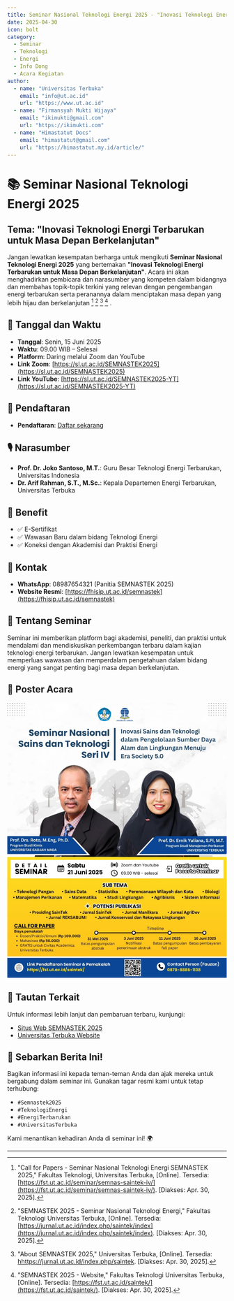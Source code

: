 ```yaml
---
title: Seminar Nasional Teknologi Energi 2025 - "Inovasi Teknologi Energi Terbarukan untuk Masa Depan Berkelanjutan"
date: 2025-04-30
icon: bolt
category:
  - Seminar
  - Teknologi
  - Energi
  - Info Dong
  - Acara Kegiatan
author:
  - name: "Universitas Terbuka"
    email: "info@ut.ac.id"
    url: "https://www.ut.ac.id"
  - name: "Firmansyah Mukti Wijaya"
    email: "ikimukti@gmail.com"
    url: "https://ikimukti.com"
  - name: "Himastatut Docs"
    email: "himastatut@gmail.com"
    url: "https://himastatut.my.id/article/"
---
```


# 📚 Seminar Nasional Teknologi Energi 2025
## Tema: "Inovasi Teknologi Energi Terbarukan untuk Masa Depan Berkelanjutan"

Jangan lewatkan kesempatan berharga untuk mengikuti **Seminar Nasional Teknologi Energi 2025** yang bertemakan **"Inovasi Teknologi Energi Terbarukan untuk Masa Depan Berkelanjutan"**. Acara ini akan menghadirkan pembicara dan narasumber yang kompeten dalam bidangnya dan membahas topik-topik terkini yang relevan dengan pengembangan energi terbarukan serta peranannya dalam menciptakan masa depan yang lebih hijau dan berkelanjutan [^1] [^2] [^3] [^4] .

## 📅 Tanggal dan Waktu
- **Tanggal**: Senin, 15 Juni 2025
- **Waktu**: 09.00 WIB – Selesai
- **Platform**: Daring melalui Zoom dan YouTube
- **Link Zoom**: [https://sl.ut.ac.id/SEMNASTEK2025](https://sl.ut.ac.id/SEMNASTEK2025)
- **Link YouTube**: [https://sl.ut.ac.id/SEMNASTEK2025-YT](https://sl.ut.ac.id/SEMNASTEK2025-YT)

## 📝 Pendaftaran
- **Pendaftaran**: [Daftar sekarang](https://sl.ut.ac.id/DaftarSEMNASTEK2025)

## 🎙 Narasumber
- **Prof. Dr. Joko Santoso, M.T.**: Guru Besar Teknologi Energi Terbarukan, Universitas Indonesia
- **Dr. Arif Rahman, S.T., M.Sc.**: Kepala Departemen Energi Terbarukan, Universitas Terbuka

## 🎁 Benefit
- ✅ E-Sertifikat
- ✅ Wawasan Baru dalam bidang Teknologi Energi
- ✅ Koneksi dengan Akademisi dan Praktisi Energi

## 📱 Kontak
- **WhatsApp**: 08987654321 (Panitia SEMNASTEK 2025)
- **Website Resmi**: [https://fhisip.ut.ac.id/semnastek](https://fhisip.ut.ac.id/semnastek)

## 📝 Tentang Seminar
Seminar ini memberikan platform bagi akademisi, peneliti, dan praktisi untuk mendalami dan mendiskusikan perkembangan terbaru dalam kajian teknologi energi terbarukan. Jangan lewatkan kesempatan untuk memperluas wawasan dan memperdalam pengetahuan dalam bidang energi yang sangat penting bagi masa depan berkelanjutan.

## 📸 Poster Acara
![Seminar Nasional Teknologi Energi 2025](./2025-06-15-seminar-teknologi-energi/poster-seminar-teknologi-energi.jpg)

## 🔗 Tautan Terkait
Untuk informasi lebih lanjut dan pembaruan terbaru, kunjungi:
- [Situs Web SEMNASTEK 2025](https://fhisip.ut.ac.id/semnastek)
- [Universitas Terbuka Website](https://www.ut.ac.id)

## 📢 Sebarkan Berita Ini!
Bagikan informasi ini kepada teman-teman Anda dan ajak mereka untuk bergabung dalam seminar ini. Gunakan tagar resmi kami untuk tetap terhubung:
- `#Semnastek2025`
- `#TeknologiEnergi`
- `#EnergiTerbarukan`
- `#UniversitasTerbuka`

Kami menantikan kehadiran Anda di seminar ini! 🌍

---

[^1]: "Call for Papers - Seminar Nasional Teknologi Energi SEMNASTEK 2025," Fakultas Teknologi, Universitas Terbuka, [Online]. Tersedia: [https://fst.ut.ac.id/seminar/semnas-saintek-iv/](https://fst.ut.ac.id/seminar/semnas-saintek-iv/). [Diakses: Apr. 30, 2025].
[^2]: "SEMNASTEK 2025 - Seminar Nasional Teknologi Energi," Fakultas Teknologi Universitas Terbuka, [Online]. Tersedia: [https://jurnal.ut.ac.id/index.php/saintek/index](https://jurnal.ut.ac.id/index.php/saintek/index). [Diakses: Apr. 30, 2025].
[^3]: "About SEMNASTEK 2025," Universitas Terbuka, [Online]. Tersedia: [hhttps://jurnal.ut.ac.id/index.php/saintek](hhttps://jurnal.ut.ac.id/index.php/saintek). [Diakses: Apr. 30, 2025].
[^4]: "SEMNASTEK 2025 - Website," Fakultas Teknologi Universitas Terbuka, [Online]. Tersedia: [https://fst.ut.ac.id/saintek/](https://fst.ut.ac.id/saintek/). [Diakses: Apr. 30, 2025].

